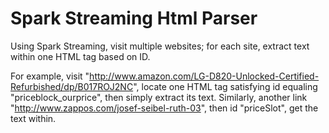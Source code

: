 # Spark Streaming Html Parser
Using Spark Streaming, visit multiple websites; for each site, extract text within one HTML tag based on ID.

For example, visit "http://www.amazon.com/LG-D820-Unlocked-Certified-Refurbished/dp/B017ROJ2NC", locate one HTML tag satisfying id equaling "priceblock_ourprice", then simply extract its text. Similarly, another link "http://www.zappos.com/josef-seibel-ruth-03", then id "priceSlot", get the text within.
